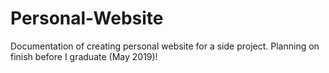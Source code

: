 # Personal-Website

Documentation of creating personal website for a side project. Planning on finish before I graduate (May 2019)!
